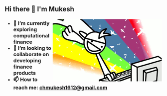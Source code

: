 <h2> Hi there 👋 I'm Mukesh </h2>

<img src="https://github.com/1-mukesh-1/1-mukesh-1/blob/main/rbg.gif" height="200" width="350" align="right" style="margin-top: 2px">

<h3>
<ul>
<li> 🌱 I’m currently exploring computational finance </li> 
<li> 👯 I’m looking to collaborate on developing finance products </li> 
<li> 📫 How to reach me: <a href="mailto:chmukesh1612@gmail.com">chmukesh1612@gmail.com</a> </li> 
</ul>
</h3>
